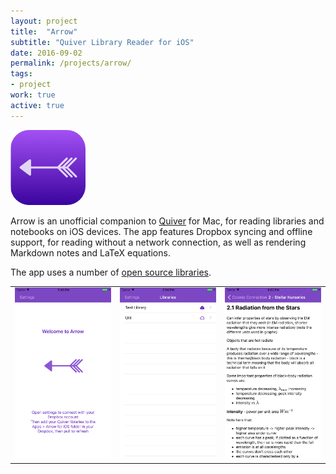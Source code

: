 ```yaml
---
layout: project
title:  "Arrow"
subtitle: "Quiver Library Reader for iOS"
date: 2016-09-02
permalink: /projects/arrow/
tags:
- project
work: true
active: true
---
```


<img src="/img/projects/arrow/icon.png" alt="Arrow Icon" width="120" height="120" style="border-radius: 25%">

Arrow is an unofficial companion to [Quiver](https://github.com/HappenApps/Quiver/wiki/Quiver-Data-Format) for Mac, for reading libraries and notebooks on iOS devices. The app features Dropbox syncing and offline support, for reading without a network connection, as well as rendering Markdown notes and LaTeX equations. 

The app uses a number of [open source libraries](/projects/arrow/credits/).

<table>
	<tr>
		<td><img src="/img/projects/arrow/screen1.png" alt="Arrow Screenshot"></td>
		<td><img src="/img/projects/arrow/screen2.png" alt="Arrow Screenshot"></td>
		<td><img src="/img/projects/arrow/screen3.png" alt="Arrow Screenshot"></td>
	</tr>
</table>